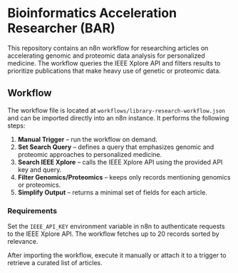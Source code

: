 # Bioinformatics Acceleration Researcher (BAR)

This repository contains an n8n workflow for researching articles on accelerating genomic and proteomic data analysis for personalized medicine. The workflow queries the IEEE Xplore API and filters results to prioritize publications that make heavy use of genetic or proteomic data.

## Workflow

The workflow file is located at `workflows/library-research-workflow.json` and can be imported directly into an n8n instance. It performs the following steps:

1. **Manual Trigger** – run the workflow on demand.
2. **Set Search Query** – defines a query that emphasizes genomic and proteomic approaches to personalized medicine.
3. **Search IEEE Xplore** – calls the IEEE Xplore API using the provided API key and query.
4. **Filter Genomics/Proteomics** – keeps only records mentioning genomics or proteomics.
5. **Simplify Output** – returns a minimal set of fields for each article.

### Requirements

Set the `IEEE_API_KEY` environment variable in n8n to authenticate requests to the IEEE Xplore API. The workflow fetches up to 20 records sorted by relevance.

After importing the workflow, execute it manually or attach it to a trigger to retrieve a curated list of articles.
